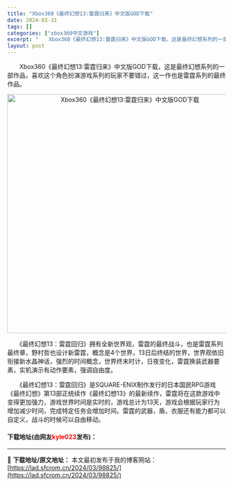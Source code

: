 ```yaml
---
title: "Xbox360《最终幻想13:雷霆归来》中文版GOD下载"
date: 2024-03-31
tags: []
categories: ["xbox360中文游戏"]
excerpt: "　　Xbox360《最终幻想13:雷霆归来》中文版GOD下载，这是最终幻想系列的一部作品，喜欢这个角色扮演游戏系列的玩家不要错过，这一作也是雷霆系列的最终作品。 　　《最终幻想13：雷霆回归》拥有全新世界观，雷霆的最终战斗，也是雷霆系列最终章，野村哲也设计新雷霆，概念是4个世界，13日后终结的世界，&hellip;"
layout: post
---
```


 <p>　　Xbox360《最终幻想13:雷霆归来》中文版GOD下载，这是最终幻想系列的一部作品，喜欢这个角色扮演游戏系列的玩家不要错过，这一作也是雷霆系列的最终作品。</p> <p align="center"><img align="" border="0" src="https://lad.sfcrom.cn/wp-content/uploads/2024/03/20240330_66083f97e6a73.jpg" width="550" alt="Xbox360《最终幻想13:雷霆归来》中文版GOD下载" /></p> <p>　　《最终幻想13：雷霆回归》拥有全新世界观，雷霆的最终战斗，也是雷霆系列最终章，野村哲也设计新雷霆，概念是4个世界，13日后终结的世界，世界观依旧衔接新水晶神话，强烈的时间概念，世界终末时计，日夜变化，雷霆换装武器要素，实机演示有动作要素，强调自由度。</p> <p>　　《最终幻想13：雷霆回归》是SQUARE-ENIX制作发行的日本国民RPG游戏《最终幻想》第13部正统续作《最终幻想13》的最新续作，雷霆将在这款游戏中变得更加强力，游戏世界时间是实时的，游戏总计为13天，游戏会根据玩家行为增加减少时间，完成特定任务会增加时间。雷霆的武器，盾，衣服还有能力都可以自定义，战斗的时候可以自由移动。</p> <p><h4>下载地址(由网友<font color="red">kyle023</font>发布)：</h4></p> 

---
📖 **下载地址/原文地址：** 本文最初发布于我的博客网站：[https://lad.sfcrom.cn/2024/03/98825/](https://lad.sfcrom.cn/2024/03/98825/)
